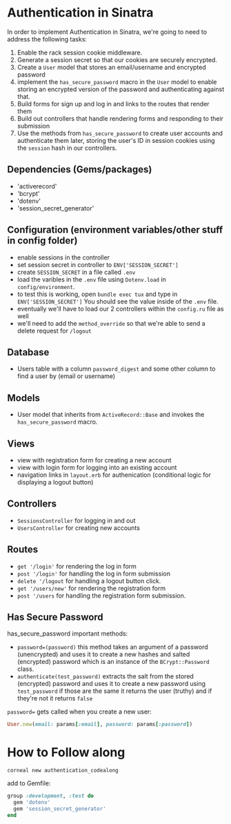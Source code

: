 # Authentication in Sinatra

In order to implement Authentication in Sinatra, we're going to need to address the following tasks:
1. Enable the rack session cookie middleware. 
2. Generate a session secret so that our cookies are securely encrypted. 
3. Create a `User` model that stores an email/username and encrypted password
4. implement the `has_secure_password` macro in the `User` model to enable storing an encrypted version of the password and authenticating against that.
5. Build forms for sign up and log in and links to the routes that render them
6. Build out controllers that handle rendering forms and responding to their submission
7. Use the methods from `has_secure_password` to create user accounts and authenticate them later, storing the user's ID in session cookies using the `session` hash in our controllers.

## Dependencies (Gems/packages)
- 'activerecord'
- 'bcrypt'
- 'dotenv'
- 'session_secret_generator'
## Configuration (environment variables/other stuff in config folder)
- enable sessions in the controller
- set session secret in controller to `ENV['SESSION_SECRET']`
- create `SESSION_SECRET` in a file called `.env`
- load the varibles in the `.env` file using `Dotenv.load` in `config/environment`.
- to test this is working, open `bundle exec tux` and type in `ENV['SESSION_SECRET']` You should see the value inside of the `.env` file.
- eventually we'll have to load our 2 controllers within the `config.ru` file as well
- we'll need to add the `method_override` so that we're able to send a delete request for `/logout`
## Database
- Users table with a column `password_digest` and some other column to find a user by (email or username)
## Models
- User model that inherits from `ActiveRecord::Base` and invokes the `has_secure_password` macro.
## Views
- view with registration form for creating a new account
- view with login form for logging into an existing account
- navigation links in `layout.erb` for authenication (conditional logic for displaying a logout button)
## Controllers
- `SessionsController` for logging in and out
- `UsersController` for creating new accounts
## Routes
- `get '/login'` for rendering the log in form
- `post '/login'` for handling the log in form submission
- `delete '/logout` for handling a logout button click.
- `get '/users/new'` for rendering the registration form
- `post '/users` for handling the registration form submission.

## Has Secure Password
has_secure_password important methods:
- `password=(password)` this method takes an argument of a password (unencrypted) and uses it to create a new hashes and salted (encrypted) password which is an instance of the `BCrypt::Password` class.
- `authenticate(test_password)` extracts the salt from the stored (encrypted) password and uses it to create a new password using `test_password` if those are the same it returns the user (truthy) and if they're not it returns `false`

`password=` gets called when you create a new user:
```ruby
User.new(email: params[:email], password: params[:password])
```

# How to Follow along

```
corneal new authentication_codealong
```

add to Gemfile:
```ruby
group :development, :test do 
  gem 'dotenv'
  gem 'session_secret_generator'
end
```

